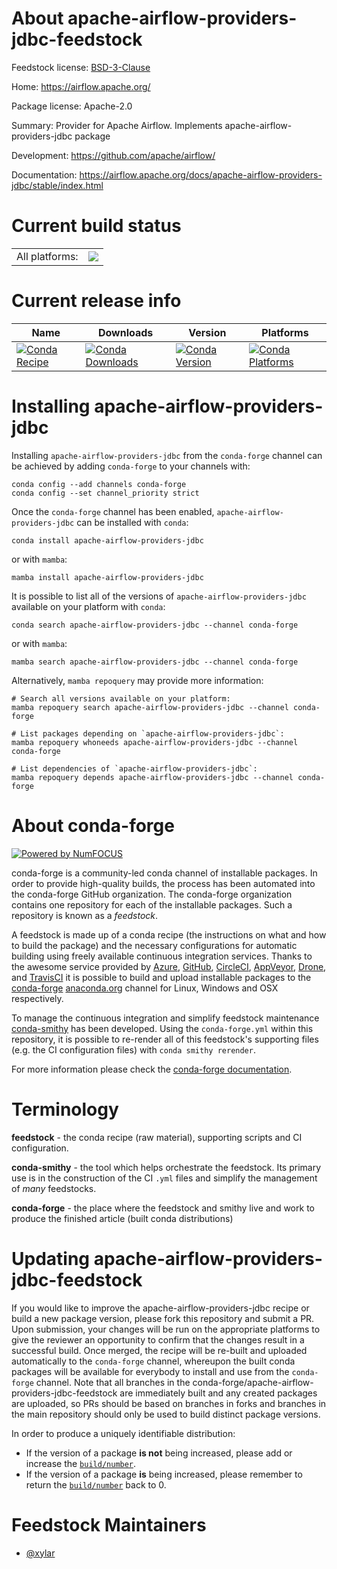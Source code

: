 About apache-airflow-providers-jdbc-feedstock
=============================================

Feedstock license: [BSD-3-Clause](https://github.com/conda-forge/apache-airflow-providers-jdbc-feedstock/blob/main/LICENSE.txt)

Home: https://airflow.apache.org/

Package license: Apache-2.0

Summary: Provider for Apache Airflow. Implements apache-airflow-providers-jdbc package

Development: https://github.com/apache/airflow/

Documentation: https://airflow.apache.org/docs/apache-airflow-providers-jdbc/stable/index.html

Current build status
====================


<table><tr><td>All platforms:</td>
    <td>
      <a href="https://dev.azure.com/conda-forge/feedstock-builds/_build/latest?definitionId=11937&branchName=main">
        <img src="https://dev.azure.com/conda-forge/feedstock-builds/_apis/build/status/apache-airflow-providers-jdbc-feedstock?branchName=main">
      </a>
    </td>
  </tr>
</table>

Current release info
====================

| Name | Downloads | Version | Platforms |
| --- | --- | --- | --- |
| [![Conda Recipe](https://img.shields.io/badge/recipe-apache--airflow--providers--jdbc-green.svg)](https://anaconda.org/conda-forge/apache-airflow-providers-jdbc) | [![Conda Downloads](https://img.shields.io/conda/dn/conda-forge/apache-airflow-providers-jdbc.svg)](https://anaconda.org/conda-forge/apache-airflow-providers-jdbc) | [![Conda Version](https://img.shields.io/conda/vn/conda-forge/apache-airflow-providers-jdbc.svg)](https://anaconda.org/conda-forge/apache-airflow-providers-jdbc) | [![Conda Platforms](https://img.shields.io/conda/pn/conda-forge/apache-airflow-providers-jdbc.svg)](https://anaconda.org/conda-forge/apache-airflow-providers-jdbc) |

Installing apache-airflow-providers-jdbc
========================================

Installing `apache-airflow-providers-jdbc` from the `conda-forge` channel can be achieved by adding `conda-forge` to your channels with:

```
conda config --add channels conda-forge
conda config --set channel_priority strict
```

Once the `conda-forge` channel has been enabled, `apache-airflow-providers-jdbc` can be installed with `conda`:

```
conda install apache-airflow-providers-jdbc
```

or with `mamba`:

```
mamba install apache-airflow-providers-jdbc
```

It is possible to list all of the versions of `apache-airflow-providers-jdbc` available on your platform with `conda`:

```
conda search apache-airflow-providers-jdbc --channel conda-forge
```

or with `mamba`:

```
mamba search apache-airflow-providers-jdbc --channel conda-forge
```

Alternatively, `mamba repoquery` may provide more information:

```
# Search all versions available on your platform:
mamba repoquery search apache-airflow-providers-jdbc --channel conda-forge

# List packages depending on `apache-airflow-providers-jdbc`:
mamba repoquery whoneeds apache-airflow-providers-jdbc --channel conda-forge

# List dependencies of `apache-airflow-providers-jdbc`:
mamba repoquery depends apache-airflow-providers-jdbc --channel conda-forge
```


About conda-forge
=================

[![Powered by
NumFOCUS](https://img.shields.io/badge/powered%20by-NumFOCUS-orange.svg?style=flat&colorA=E1523D&colorB=007D8A)](https://numfocus.org)

conda-forge is a community-led conda channel of installable packages.
In order to provide high-quality builds, the process has been automated into the
conda-forge GitHub organization. The conda-forge organization contains one repository
for each of the installable packages. Such a repository is known as a *feedstock*.

A feedstock is made up of a conda recipe (the instructions on what and how to build
the package) and the necessary configurations for automatic building using freely
available continuous integration services. Thanks to the awesome service provided by
[Azure](https://azure.microsoft.com/en-us/services/devops/), [GitHub](https://github.com/),
[CircleCI](https://circleci.com/), [AppVeyor](https://www.appveyor.com/),
[Drone](https://cloud.drone.io/welcome), and [TravisCI](https://travis-ci.com/)
it is possible to build and upload installable packages to the
[conda-forge](https://anaconda.org/conda-forge) [anaconda.org](https://anaconda.org/)
channel for Linux, Windows and OSX respectively.

To manage the continuous integration and simplify feedstock maintenance
[conda-smithy](https://github.com/conda-forge/conda-smithy) has been developed.
Using the ``conda-forge.yml`` within this repository, it is possible to re-render all of
this feedstock's supporting files (e.g. the CI configuration files) with ``conda smithy rerender``.

For more information please check the [conda-forge documentation](https://conda-forge.org/docs/).

Terminology
===========

**feedstock** - the conda recipe (raw material), supporting scripts and CI configuration.

**conda-smithy** - the tool which helps orchestrate the feedstock.
                   Its primary use is in the construction of the CI ``.yml`` files
                   and simplify the management of *many* feedstocks.

**conda-forge** - the place where the feedstock and smithy live and work to
                  produce the finished article (built conda distributions)


Updating apache-airflow-providers-jdbc-feedstock
================================================

If you would like to improve the apache-airflow-providers-jdbc recipe or build a new
package version, please fork this repository and submit a PR. Upon submission,
your changes will be run on the appropriate platforms to give the reviewer an
opportunity to confirm that the changes result in a successful build. Once
merged, the recipe will be re-built and uploaded automatically to the
`conda-forge` channel, whereupon the built conda packages will be available for
everybody to install and use from the `conda-forge` channel.
Note that all branches in the conda-forge/apache-airflow-providers-jdbc-feedstock are
immediately built and any created packages are uploaded, so PRs should be based
on branches in forks and branches in the main repository should only be used to
build distinct package versions.

In order to produce a uniquely identifiable distribution:
 * If the version of a package **is not** being increased, please add or increase
   the [``build/number``](https://docs.conda.io/projects/conda-build/en/latest/resources/define-metadata.html#build-number-and-string).
 * If the version of a package **is** being increased, please remember to return
   the [``build/number``](https://docs.conda.io/projects/conda-build/en/latest/resources/define-metadata.html#build-number-and-string)
   back to 0.

Feedstock Maintainers
=====================

* [@xylar](https://github.com/xylar/)

